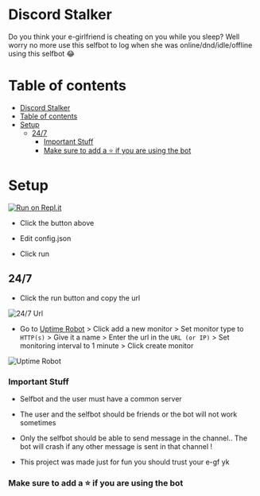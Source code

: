 # Discord Stalker

Do you think your e-girlfriend is cheating on you while you sleep? Well worry no more use this selfbot to log when she was online/dnd/idle/offline using this selfbot 😂

# Table of contents

- [Discord Stalker](#discord-stalker)
- [Table of contents](#table-of-contents)
- [Setup](#setup)
  - [24/7](#247)
    - [Important Stuff](#important-stuff)
    - [Make sure to add a ⭐ if you are using the bot](#make-sure-to-add-a--if-you-are-using-the-bot)

# Setup

[![Run on Repl.it](https://repl.it/badge/github/SudhanPlayz/Discord-MusicBot)](https://repl.it/github/xHaruke/Discord-Stalker)

- Click the button above

- Edit config.json

- Click run

## 24/7

- Click the run button and copy the url

![24/7 Url](https://i.imgur.com/s0KrBeH.png)

- Go to [Uptime Robot](https://uptimerobot.com/dashboard) > Click add a new monitor > Set monitor type to `HTTP(s)` > Give it a name > Enter the url in the `URL (or IP)` > Set monitoring interval to 1 minute > Click create monitor

![Uptime Robot](https://i.imgur.com/eTlKgrZ.png)

### Important Stuff

- Selfbot and the user must have a common server

- The user and the selfbot should be friends or the bot will not work sometimes

- Only the selfbot should be able to send message in the channel.. The bot will crash if any other message is sent in that channel !

- This project was made just for fun you should trust your e-gf yk

### Make sure to add a ⭐ if you are using the bot
